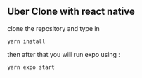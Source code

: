 ## Uber Clone with react native

clone the repository and type in

```shell
yarn install
```

then after that you will run expo using :

```shell
yarn expo start
```

